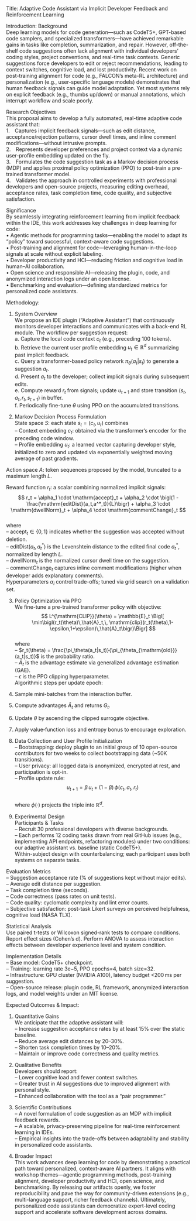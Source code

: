 Title:
Adaptive Code Assistant via Implicit Developer Feedback and Reinforcement Learning

Introduction:
Background  
Deep learning models for code generation—such as CodeT5+, GPT-based code samplers, and specialized transformers—have achieved remarkable gains in tasks like completion, summarization, and repair. However, off-the-shelf code suggestions often lack alignment with individual developers’ coding styles, project conventions, and real-time task contexts. Generic suggestions force developers to edit or reject recommendations, leading to context switches, cognitive load, and lost productivity. Recent work on post-training alignment for code (e.g., FALCON’s meta-RL architecture) and personalization (e.g., user-specific language models) demonstrates that human feedback signals can guide model adaptation. Yet most systems rely on explicit feedback (e.g., thumbs up/down) or manual annotations, which interrupt workflow and scale poorly.

Research Objectives  
This proposal aims to develop a fully automated, real-time adaptive code assistant that:  
1. Captures implicit feedback signals—such as edit distance, acceptance/rejection patterns, cursor dwell times, and inline comment modifications—without intrusive prompts.  
2. Represents developer preferences and project context via a dynamic user-profile embedding updated on the fly.  
3. Formulates the code suggestion task as a Markov decision process (MDP) and applies proximal policy optimization (PPO) to post-train a pre-trained transformer model.  
4. Validates the approach in controlled experiments with professional developers and open-source projects, measuring editing overhead, acceptance rates, task completion time, code quality, and subjective satisfaction.

Significance  
By seamlessly integrating reinforcement learning from implicit feedback within the IDE, this work addresses key challenges in deep learning for code:  
• Agentic methods for programming tasks—enabling the model to adapt its “policy” toward successful, context-aware code suggestions.  
• Post-training and alignment for code—leveraging human-in-the-loop signals at scale without explicit labeling.  
• Developer productivity and HCI—reducing friction and cognitive load in human–AI collaboration.  
• Open science and responsible AI—releasing the plugin, code, and anonymized interaction logs under an open license.  
• Benchmarking and evaluation—defining standardized metrics for personalized code assistants.

Methodology:
1. System Overview  
We propose an IDE plugin (“Adaptive Assistant”) that continuously monitors developer interactions and communicates with a back-end RL module. The workflow per suggestion request:  
  a. Capture the local code context $c_t$ (e.g., preceding 100 tokens).  
  b. Retrieve the current user profile embedding $u_t \in \mathbb{R}^d$ summarizing past implicit feedback.  
  c. Query a transformer-based policy network $\pi_\theta(a_t|s_t)$ to generate a suggestion $a_t$.  
  d. Present $a_t$ to the developer; collect implicit signals during subsequent edits.  
  e. Compute reward $r_t$ from signals; update $u_{t+1}$ and store transition $(s_t,a_t,r_t,s_{t+1})$ in buffer.  
  f. Periodically fine-tune $\theta$ using PPO on the accumulated transitions.

2. Markov Decision Process Formulation  
State space $S$: each state $s_t=(c_t,u_t)$ combines  
  – Context embedding $c_t$: obtained via the transformer’s encoder for the preceding code window.  
  – Profile embedding $u_t$: a learned vector capturing developer style, initialized to zero and updated via exponentially weighted moving average of past gradients.

Action space $A$: token sequences proposed by the model, truncated to a maximum length $L$.

Reward function $r_t$: a scalar combining normalized implicit signals:  
$$
r_t = \alpha_1 \cdot \mathrm{accept}_t + \alpha_2 \cdot \bigl(1 - \frac{\mathrm{editDist}(a_t,a^*_t)}{L}\bigr) + \alpha_3 \cdot \mathrm{dwellNorm}_t + \alpha_4 \cdot \mathrm{commentChange}_t
$$  
where  
  – $\mathrm{accept}_t\in\{0,1\}$ indicates whether the suggestion was accepted without deletion.  
  – $\mathrm{editDist}(a_t,a^*_t)$ is the Levenshtein distance to the edited final code $a^*_t$, normalized by length $L$.  
  – $\mathrm{dwellNorm}_t$ is the normalized cursor dwell time on the suggestion.  
  – $\mathrm{commentChange}_t$ captures inline comment modifications (higher when developer adds explanatory comments).  
Hyperparameters $\alpha_i$ control trade-offs; tuned via grid search on a validation set.

3. Policy Optimization via PPO  
We fine-tune a pre-trained transformer policy with objective:  
$$
L^{\mathrm{CLIP}}(\theta) = \mathbb{E}_t \Bigl[ \min\bigl(r_t(\theta)\,\hat{A}_t,\, \mathrm{clip}(r_t(\theta),1-\epsilon,1+\epsilon)\,\hat{A}_t\bigr)\Bigr]
$$  
where  
  – $r_t(\theta) = \frac{\pi_\theta(a_t|s_t)}{\pi_{\theta_{\mathrm{old}}}(a_t|s_t)}$ is the probability ratio.  
  – $\hat{A}_t$ is the advantage estimate via generalized advantage estimation (GAE).  
  – $\epsilon$ is the PPO clipping hyperparameter.  
Algorithmic steps per update epoch:  
  1. Sample mini-batches from the interaction buffer.  
  2. Compute advantages $\hat{A}_t$ and returns $G_t$.  
  3. Update $\theta$ by ascending the clipped surrogate objective.  
  4. Apply value‐function loss and entropy bonus to encourage exploration.

4. Data Collection and User Profile Initialization  
– Bootstrapping: deploy plugin to an initial group of 10 open-source contributors for two weeks to collect bootstrapping data (~50K transitions).  
– User privacy: all logged data is anonymized, encrypted at rest, and participation is opt-in.  
– Profile update rule:  
$$
u_{t+1} = \beta\,u_t + (1-\beta)\,\phi(c_t,a_t,r_t)
$$  
where $\phi(\cdot)$ projects the triple into $\mathbb{R}^d$.

5. Experimental Design  
Participants & Tasks  
– Recruit 30 professional developers with diverse backgrounds.  
– Each performs 12 coding tasks drawn from real GitHub issues (e.g., implementing API endpoints, refactoring modules) under two conditions: our adaptive assistant vs. baseline (static CodeT5+).  
Within-subject design with counterbalancing; each participant uses both systems on separate tasks.

Evaluation Metrics  
– Suggestion acceptance rate (% of suggestions kept without major edits).  
– Average edit distance per suggestion.  
– Task completion time (seconds).  
– Code correctness (pass rates on unit tests).  
– Code quality: cyclomatic complexity and lint error counts.  
– Subjective satisfaction: post-task Likert surveys on perceived helpfulness, cognitive load (NASA TLX).

Statistical Analysis  
Use paired t-tests or Wilcoxon signed-rank tests to compare conditions. Report effect sizes (Cohen’s d). Perform ANOVA to assess interaction effects between developer experience level and system condition.

Implementation Details  
– Base model: CodeT5+ checkpoint.  
– Training: learning rate $3\mathrm{e}{-5}$, PPO epochs=4, batch size=32.  
– Infrastructure: GPU cluster (NVIDIA A100), latency budget <200 ms per suggestion.  
– Open-source release: plugin code, RL framework, anonymized interaction logs, and model weights under an MIT license.

Expected Outcomes & Impact:
1. Quantitative Gains  
We anticipate that the adaptive assistant will:  
– Increase suggestion acceptance rates by at least 15% over the static baseline.  
– Reduce average edit distances by 20–30%.  
– Shorten task completion times by 10–20%.  
– Maintain or improve code correctness and quality metrics.

2. Qualitative Benefits  
Developers should report:  
– Lower cognitive load and fewer context switches.  
– Greater trust in AI suggestions due to improved alignment with personal style.  
– Enhanced collaboration with the tool as a “pair programmer.”

3. Scientific Contributions  
– A novel formulation of code suggestion as an MDP with implicit feedback rewards.  
– A scalable, privacy-preserving pipeline for real-time reinforcement learning in IDEs.  
– Empirical insights into the trade-offs between adaptability and stability in personalized code assistants.

4. Broader Impact  
This work advances deep learning for code by demonstrating a practical path toward personalized, context-aware AI partners. It aligns with workshop themes—agentic programming methods, post-training alignment, developer productivity and HCI, open science, and benchmarking. By releasing our artifacts openly, we foster reproducibility and pave the way for community-driven extensions (e.g., multi-language support, richer feedback channels). Ultimately, personalized code assistants can democratize expert-level coding support and accelerate software development across domains.
